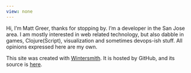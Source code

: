 ```yaml
---
view: none
---
```

Hi, I’m Matt Greer, thanks for stopping by. I’m a developer in the San Jose area. I am mostly interested in web related technology, but also dabble in games, Clojure(Script), visualization and sometimes devops-ish stuff. All opinions expressed here are my own.

This site was created with [Wintersmith](http://wintersmith.io/). It is hosted by GitHub, and its source is [here](https://github.com/city41/blog).
